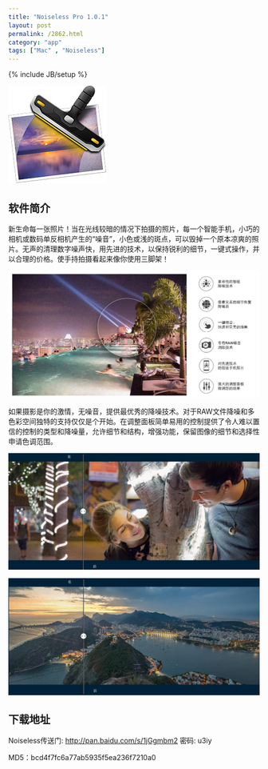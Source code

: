 ```yaml
---
title: "Noiseless Pro 1.0.1"
layout: post
permalink: /2862.html
category: "app"
tags: ["Mac" , "Noiseless"]
---
```

{% include JB/setup %}

![](/wp-content/uploads/sinapicv2-backup/2862-ww2-large-005V4vEUjw1erdn5rbesfj305g05gmxf.jpg)

## 软件简介

新生命每一张照片！当在光线较暗的情况下拍摄的照片，每一个智能手机，小巧的相机或数码单反相机产生的“噪音”，小色或浅的斑点，可以毁掉一个原本凉爽的照片。无声的清理数字噪声快，用先进的技术，以保持锐利的细节，一键式操作，并以合理的价格。使手持拍摄看起来像你使用三脚架！

![](/wp-content/uploads/sinapicv2-backup/2862-ww2-large-005V4vEUjw1erdn8m56utj30u00f679f.jpg)

如果摄影是你的激情，无噪音，提供最优秀的降噪技术。对于RAW文件降噪和多色彩空间独特的支持仅仅是个开始。在调整面板简单易用的控制提供了令人难以置信的控制的类型和降噪量，允许细节和结构，增强功能，保留图像的细节和选择性申请色调范围。

![](/wp-content/uploads/sinapicv2-backup/2862-ww1-large-005V4vEUjw1erdn9xvb64j30t00dedjb.jpg)

![](/wp-content/uploads/sinapicv2-backup/2862-ww2-large-005V4vEUjw1erdnkavg10j30t40dkwi7.jpg)

## 下载地址

Noiseless传送门: <http://pan.baidu.com/s/1jGgmbm2> 密码: u3iy

MD5：bcd4f7fc6a77ab5935f5ea236f7210a0